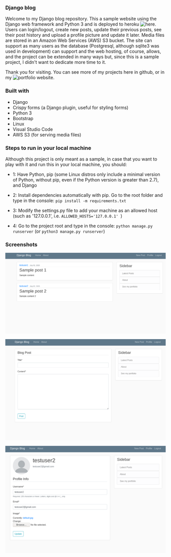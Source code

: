 ### Django blog
Welcome to my Django blog repository.
This a sample website using the Django web framework and Python 3 and is deployed to heroku ![here](https://my-awesome-django-app-sample.herokuapp.com/). Users can login/logout, create new posts, update their previous posts, see their post history and upload a profile picture and update it later. Media files are stored in an Amazon Web Services (AWS) S3 bucket. The site can support as many users as the database (Postgresql, although sqlite3 was used in development) can support and the web hosting, of course, allows, and the project can be extended in many ways but, since this is a sample project, I didn't want to dedicate more time to it.

Thank you for visiting. You can see more of my projects here in github, or in my ![portfolio website](https://alvarorf.github.io/cv).

### Built with
- Django
- Crispy forms (a Django plugin, useful for styling forms)
- Python 3
- Bootstrap
- Linux
- Visual Studio Code
- AWS S3 (for serving media files)

### Steps to run in your local machine
Although this project is only meant as a sample, in case that you want to play with it and run this in your local machine, you should:
- 1: Have Python, pip (some Linux distros only include a minimal version of Python, without pip, even if the Python version is greater than 2.7), and Django

- 2: Install dependencies automatically with pip. Go to the root folder and type in the console: ```pip install -m requirements.txt```

- 3: Modify the settings.py file to add your machine as an allowed host (such as '127.0.0.1', i.e. ``` ALLOWED_HOSTS='127.0.0.1'  ```)

- 4: Go to the project root and type in the console: ```python manage.py runserver``` (or ```python3 manage.py runserver```)

### Screenshots

![Homepage](./screenshots/homepage.png)


![Create posts](./screenshots/createpost.png)

![User's profile](./screenshots/profile.png)

